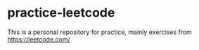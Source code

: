 # practice-leetcode
This is a personal repository for practice, mainly exercises from https://leetcode.com/
